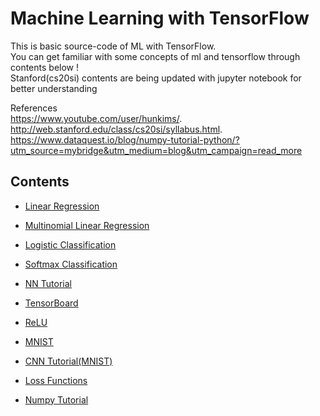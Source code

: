  Machine Learning with TensorFlow 
============
This is basic source-code of ML with TensorFlow. <br />
You can get familiar with some concepts of ml and tensorflow through contents below ! <br />
Stanford(cs20si) contents are being updated with jupyter notebook for better understanding <br />  

References <br />
https://www.youtube.com/user/hunkims/.   <br />
http://web.stanford.edu/class/cs20si/syllabus.html.  <br />
https://www.dataquest.io/blog/numpy-tutorial-python/?utm_source=mybridge&utm_medium=blog&utm_campaign=read_more <br />


## Contents
+ [Linear Regression](https://github.com/gicheonkang/TF-Tutorial/tree/master/02.%20Linear%20Regression)
* [Multinomial Linear Regression](https://github.com/gicheonkang/TF-Tutorial/tree/master/03.%20Linear%20Regression(multinomial))
- [Logistic Classification](https://github.com/gicheonkang/TF-Tutorial/tree/master/04.%20Logistic%20Classification)
+ [Softmax Classification](https://github.com/gicheonkang/TF-Tutorial/tree/master/05.%20Softmax%20Classification)
* [NN Tutorial](https://github.com/gicheonkang/TF-Tutorial/tree/master/06.%20Basic%20NN)
- [TensorBoard](https://github.com/gicheonkang/TF-Tutorial/tree/master/07.%20What%20is%20TensorBoard)
+ [ReLU](https://github.com/gicheonkang/TF-Tutorial/tree/master/08.%20Concept%20of%20ReLU)
* [MNIST](https://github.com/gicheonkang/TF-Tutorial/tree/master/09.%20MNIST(ATOZ))
- [CNN Tutorial(MNIST)](https://github.com/gicheonkang/TF-Tutorial/tree/master/10.%20CNN(MNIST))
+ [Loss Functions](https://github.com/gicheonkang/TF-Tutorial/tree/master/11.%20Loss%20Function)
* [Numpy Tutorial](https://github.com/gicheonkang/TF-Tutorial/tree/master/12.%20Numpy)
